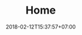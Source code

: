 ---
title: 'Home'
date: 2018-02-12T15:37:57+07:00
heroHeading: 'The House of Peristesism'
heroSubHeading: 'The House of Peristesism is a small group that follows the religion of Peristesism. We encourage and welcome all who want to join, so take a look around this site.'
heroBackground: 'images/jason-blackeye-1191801-unsplash.jpg'
---